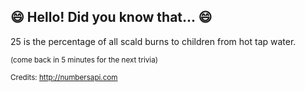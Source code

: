 ## 😄 Hello! Did you know that... 😄
25 is the percentage of all scald burns to children from hot tap water.

<sup>(come back in 5 minutes for the next trivia)</sup>


<sup>Credits: http://numbersapi.com</sup>

